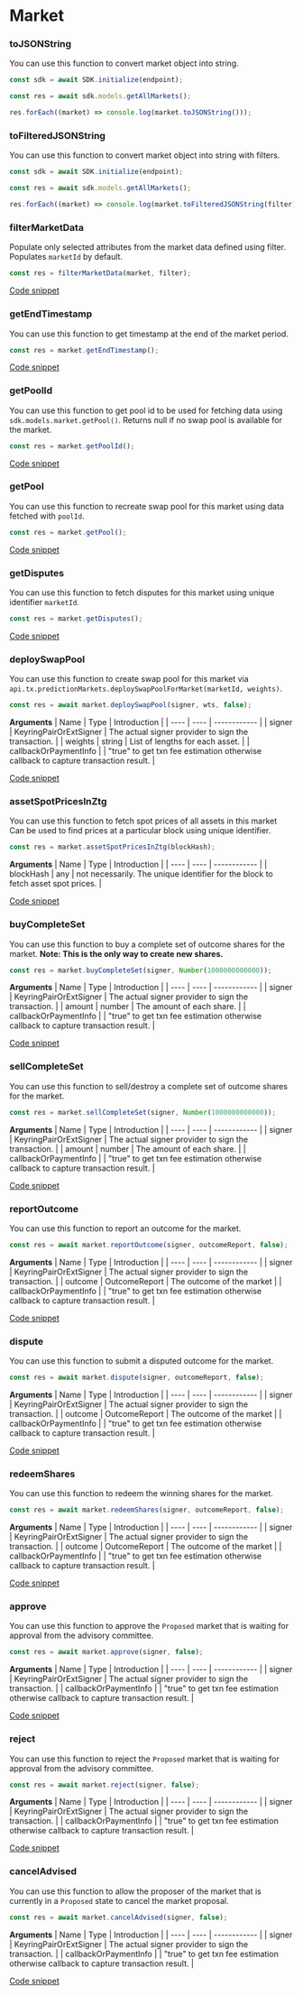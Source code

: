 # Market

### toJSONString

You can use this function to convert market object into string.

```typescript
const sdk = await SDK.initialize(endpoint);

const res = await sdk.models.getAllMarkets();

res.forEach((market) => console.log(market.toJSONString()));
```

### toFilteredJSONString

You can use this function to convert market object into string with filters.

```typescript
const sdk = await SDK.initialize(endpoint);

const res = await sdk.models.getAllMarkets();

res.forEach((market) => console.log(market.toFilteredJSONString(filter)));
```

### filterMarketData

Populate only selected attributes from the market data defined using filter.
Populates `marketId` by default.

```typescript
const res = filterMarketData(market, filter);
```

[Code snippet](./filterMarketData.ts)

### getEndTimestamp

You can use this function to get timestamp at the end of the market period.

```typescript
const res = market.getEndTimestamp();
```

[Code snippet](./getEndTimestamp.ts)

### getPoolId
You can use this function to get pool id to be used for fetching data using `sdk.models.market.getPool()`.
Returns null if no swap pool is available for the market.

```typescript
const res = market.getPoolId();
```

[Code snippet](./getPoolId.ts)

### getPool
You can use this function to recreate swap pool for this market using data fetched with `poolId`.

```typescript
const res = market.getPool();
```

[Code snippet](./getPool.ts)

### getDisputes

You can use this function to fetch disputes for this market using unique identifier `marketId`.

```typescript
const res = market.getDisputes();
```

[Code snippet](./getDisputes.ts)

### deploySwapPool

You can use this function to create swap pool for this market via `api.tx.predictionMarkets.deploySwapPoolForMarket(marketId, weights)`.

```typescript
const res = await market.deploySwapPool(signer, wts, false);
```

**Arguments**
| Name | Type | Introduction |
| ---- | ---- | ------------ |
| signer | KeyringPairOrExtSigner | The actual signer provider to sign the transaction. |
| weights | string | List of lengths for each asset. |
| callbackOrPaymentInfo | | "true" to get txn fee estimation otherwise callback to capture transaction result. |

[Code snippet](./deploySwapPool.ts)

### assetSpotPricesInZtg

You can use this function to fetch spot prices of all assets in this market
Can be used to find prices at a particular block using unique identifier.

```typescript
const res = market.assetSpotPricesInZtg(blockHash);
```

**Arguments**
| Name | Type | Introduction |
| ---- | ---- | ------------ |
| blockHash | any | not necessarily. The unique identifier for the block to fetch asset spot prices. |

[Code snippet](./assetSpotPricesInZtg.ts)

### buyCompleteSet

You can use this function to buy a complete set of outcome shares for the market.
**Note: This is the only way to create new shares.**

```typescript
const res = market.buyCompleteSet(signer, Number(1000000000000));
```

**Arguments**
| Name | Type | Introduction |
| ---- | ---- | ------------ |
| signer | KeyringPairOrExtSigner | The actual signer provider to sign the transaction. |
| amount | number | The amount of each share. |
| callbackOrPaymentInfo | | "true" to get txn fee estimation otherwise callback to capture transaction result. |

[Code snippet](./buyCompleteSet.ts)

### sellCompleteSet

You can use this function to sell/destroy a complete set of outcome shares for the market.

```typescript
const res = market.sellCompleteSet(signer, Number(1000000000000));
```

**Arguments**
| Name | Type | Introduction |
| ---- | ---- | ------------ |
| signer | KeyringPairOrExtSigner | The actual signer provider to sign the transaction. |
| amount | number | The amount of each share. |
| callbackOrPaymentInfo | | "true" to get txn fee estimation otherwise callback to capture transaction result. |

[Code snippet](./sellCompleteSet.ts)

### reportOutcome

You can use this function to report an outcome for the market.

```typescript
const res = await market.reportOutcome(signer, outcomeReport, false);
```

**Arguments**
| Name | Type | Introduction |
| ---- | ---- | ------------ |
| signer | KeyringPairOrExtSigner | The actual signer provider to sign the transaction. |
| outcome | OutcomeReport | The outcome of the market |
| callbackOrPaymentInfo | | "true" to get txn fee estimation otherwise callback to capture transaction result. |

[Code snippet](./reportOutcome.ts)

### dispute

You can use this function to submit a disputed outcome for the market.

```typescript
const res = await market.dispute(signer, outcomeReport, false);
```

**Arguments**
| Name | Type | Introduction |
| ---- | ---- | ------------ |
| signer | KeyringPairOrExtSigner | The actual signer provider to sign the transaction. |
| outcome | OutcomeReport | The outcome of the market |
| callbackOrPaymentInfo | | "true" to get txn fee estimation otherwise callback to capture transaction result. |

[Code snippet](./dispute.ts)

### redeemShares

You can use this function to redeem the winning shares for the market.

```typescript
const res = await market.redeemShares(signer, outcomeReport, false);
```

**Arguments**
| Name | Type | Introduction |
| ---- | ---- | ------------ |
| signer | KeyringPairOrExtSigner | The actual signer provider to sign the transaction. |
| outcome | OutcomeReport | The outcome of the market |
| callbackOrPaymentInfo | | "true" to get txn fee estimation otherwise callback to capture transaction result. |

[Code snippet](./redeemShares.ts)

### approve

You can use this function to approve the `Proposed` market that is waiting for approval from the advisory committee.

```typescript
const res = await market.approve(signer, false);
```

**Arguments**
| Name | Type | Introduction |
| ---- | ---- | ------------ |
| signer | KeyringPairOrExtSigner | The actual signer provider to sign the transaction. |
| callbackOrPaymentInfo | | "true" to get txn fee estimation otherwise callback to capture transaction result. |

[Code snippet](./approve.ts)

### reject

You can use this function to reject the `Proposed` market that is waiting for approval from the advisory committee.

```typescript
const res = await market.reject(signer, false);
```

**Arguments**
| Name | Type | Introduction |
| ---- | ---- | ------------ |
| signer | KeyringPairOrExtSigner | The actual signer provider to sign the transaction. |
| callbackOrPaymentInfo | | "true" to get txn fee estimation otherwise callback to capture transaction result. |

[Code snippet](./reject.ts)

### cancelAdvised

You can use this function to allow the proposer of the market that is currently in a `Proposed` state to cancel the market proposal.

```typescript
const res = await market.cancelAdvised(signer, false);
```

**Arguments**
| Name | Type | Introduction |
| ---- | ---- | ------------ |
| signer | KeyringPairOrExtSigner | The actual signer provider to sign the transaction. |
| callbackOrPaymentInfo | | "true" to get txn fee estimation otherwise callback to capture transaction result. |

[Code snippet](./cancelAdvised.ts)
